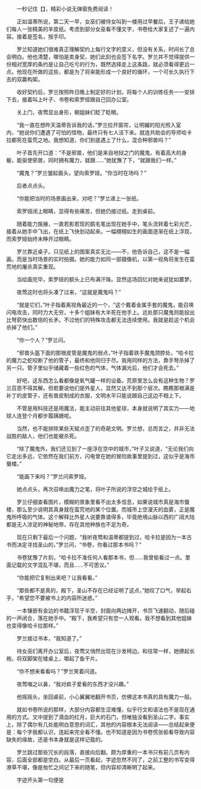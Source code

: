 　　一秒记住【】，精彩小说无弹窗免费阅读！

　　正如温蒂所说，第二天一早，女巫们被侍女叫到一楼用过早餐后，王子递给她们每人一张精美的羊皮纸。考虑到部分女巫看不懂文字，书卷给大家复述了一遍内容。接着是签名，按手印。

　　罗兰知道她们很难真正理解契约上每行文字的意义，但没有关系，时间长了总会明白。他也清楚，哪怕是卖身契，她们此刻也会签下名字。罗兰并不觉得提供一份相对宽厚的条约是让自己吃亏的行为，既然选择走上这条路，就必须看得更远一点。他现在所做的这些，都是为了将来能形成一个良好的循环，一个可长久执行下去的双赢构架。

　　收好契约后，罗兰按照昨日晚上制定好的计划，将每个人的训练任务一一安排下去，接着叫上叶子、书卷和索罗娅跟自己回办公室。

　　关上门，夜莺显出身形，朝姐妹们眨了眨眼。

　　“我一直在想昨天温蒂告诉我的话，”罗兰拉开窗帘，让明媚的阳光照入室内，“她说你们遭遇了可怕的怪物，最终只有七人活下来。就连共助会的导师哈卡拉都死在蛮荒之地。我想知道，你们到底遇上了什么，混合种邪兽吗？”

　　叶子首先开口道：“不是邪兽，他们是来自地狱之门的魔鬼，有着高大的身躯，能驱使邪兽，同时拥有魔力，就跟……”她犹豫了下，“就跟我们一样。”

　　“魔鬼？”罗兰皱起眉头，望向索罗娅。“你当时在场吗？”

　　后者点点头。

　　“你能把当时的场景画出来，对吧？”罗兰递上一张纸。

　　索罗娅闭上眼睛，显得有些痛苦，但她仍接过纸。走到桌前。

　　随着能力施展，一直若影若现的鹅毛笔出现在她手中，笔头流转着七彩光芒，接着从她手中飞出，在纸上飞快划动起来。一幅栩栩如生的画面逐渐在纸上浮现，而索罗娅始终未睁开过眼睛。

　　罗兰靠近桌子。只见纸上的图案真实无比——不，他告诉自己，这不是一幅画，而是当时场景的实时拍摄。她的能力如同一部摄像机，以第一视角将发生在蛮荒地的屠杀真实重现。

　　当绘画完毕，索罗娅的额头上已布满汗珠。显然这场回忆对她来说犹如噩梦。

　　夜莺这时也将头凑了过来，“这就是魔鬼吗？”

　　“就是它们，”叶子指着离视角最近的一个，“这个戴着金属手套的魔鬼，能召唤闪电攻击，同时力大无穷，十多个姐妹有大半死在他手上。远处那只魔鬼则能投出比弩箭快出数倍的长矛。不过他们的特殊攻击都无法连续使用。我就是趁这个机会杀掉了他们。”

　　“你一个人？”罗兰问。

　　“邪兽头盔下面的那根皮管是魔鬼的弱点，”叶子指着铁手魔鬼颈脖处，“哈卡拉的魔力之蛇咬断了他的管子，最终和他同归于尽。我用同样的方法，靠手弩杀掉了另一只。管子里似乎储藏着一些红色的气体，气体漏光后，他们才会死去。”

　　好吧，这东西怎么看都像是氧气罐一样的设备。荒原里怎么会有这种生物？罗兰百思不得其解。但若要说他们是外星人，显然又达不到那个层次。瞧瞧那根满是补丁的皮管子，还有兽皮制成的衣服，文明水平只能说跟自己这边不相上下。

　　不管是用科技还是用魔法，能主动前往其他星球，本身就说明了其实力——地球人连登个月都步履蹒跚呢。

　　当然，也不能排除某些天赋点歪了的奇葩文明。罗兰想，总而言之，并非无法战胜的敌人，他们也能被杀死。

　　“除了魔鬼外，我们还见到了一座浮在空中的城市，”叶子又说道，“无论我们向它走出多远，它依然在我们前方，闪电曾在她的冒险故事里提到过，这似乎是海市蜃楼。”

　　“能画下来吗？”罗兰问索罗娅。

　　她点点头，再次召唤出魔力之笔，将叶子所说的浮空之城绘于纸上。

　　罗兰仔细查看图片，模糊的景象里看不出太多信息，如果说城市真是海市蜃楼，那么至少说明其真身就在蛮荒地的某个位置。而城市上空漫天的血雾，正是魔鬼所呼吸的气体。这个解释比外星人说要靠谱得多，毕竟绝境山脉以西的广阔大陆都是无人涉足的神秘地带，存在其他种族也不足为奇。

　　现在只剩下最后一个问题，“我听夜莺和温蒂都提到过，哈卡拉是因为一本古书而决定寻找圣山的，”罗兰问，“书卷，你看过那本书吗？”

　　书卷犹豫了片刻，“哈卡拉不准任何人看那本书，但……我曾偷看过一点。里面记载的文字混乱不堪，而且……不可思议。”

　　“你能把它复制出来吧？让我看看。”

　　“那些都不是真的，殿下，圣山不存在已经证明了这点，”她叹了口气，举起右手，“希望您不要被书上的内容所迷惑。”

　　一本镶嵌有金边的书籍浮现于半空，封面向两边摊开，书页飞速翻动，随后碰的一声闭合，落在她手中。“殿下，我希望只有您一人观看。我不想看到其他姐妹也变得像哈卡拉那样。”

　　罗兰接过书本，“我知道了。”

　　待女巫们离开办公室后，夜莺又悄然出现在沙发椅边。和往常一样，她撩起长袍，将双脚架在矮桌上，嚼起了鱼干片。

　　“你不想来看看吗？”罗兰笑着问道。

　　夜莺嗤之以鼻，“我对疯子爱看的东西才没兴趣。”

　　他摇摇头，坐回桌前，小心翼翼地翻开书页，仿佛这本书真的具有魔力一般。

　　就如书卷所说的那样，大部分内容都生涩难懂，似乎行文和语法也不是现在通用的方式。文中提到了滴血的红月，巨大的石门，但唯独没看到圣山二字。事实上，除了偶尔有几处能明白意思的词汇，其他的内容根本无法阅读——总结起来便是：每个字我都认识，连起来完全看不懂。也不知道是因为书卷慌张偷看导致内容缺失的缘故，还是书本身就是这样记载的。

　　罗兰跳过那些冗长的段落，直接向后翻。颇为厚重的一本书只有前几页有内容，后面全部都是空白。从最后一页看起，字迹忽然不同了，之前工整的书写变得潦草不堪，像是匆忙之间记下来的随笔，但内容却清晰明了起来。

　　字迹开头第一句便是
